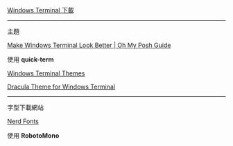 [Windows Terminal 下載](https://apps.microsoft.com/detail/9n0dx20hk701?hl=zh-tw&gl=TW)

---

主題

[Make Windows Terminal Look Better | Oh My Posh Guide](https://www.youtube.com/watch?v=-G6GbXGo4wo)

使用 **quick-term**

[Windows Terminal Themes](https://windowsterminalthemes.dev/)

[Dracula Theme for Windows Terminal](https://draculatheme.com/windows-terminal)

---

字型下載網站

[Nerd Fonts](https://www.nerdfonts.com/font-downloads)

使用 **RobotoMono**
